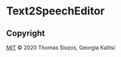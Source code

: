 # Text2SpeechEditor

## Copyright

[MIT](https://github.com/SiozosThomas/Text2SpeechEditor/blob/master/LICENSE) © 2020 Thomas Siozos, Georgia Kalitsi
